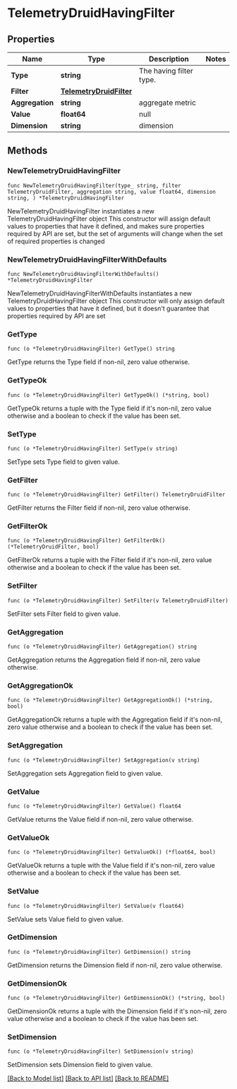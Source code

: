 # TelemetryDruidHavingFilter

## Properties

Name | Type | Description | Notes
------------ | ------------- | ------------- | -------------
**Type** | **string** | The having filter type. | 
**Filter** | [**TelemetryDruidFilter**](telemetry.DruidFilter.md) |  | 
**Aggregation** | **string** | aggregate metric | 
**Value** | **float64** | null | 
**Dimension** | **string** | dimension | 

## Methods

### NewTelemetryDruidHavingFilter

`func NewTelemetryDruidHavingFilter(type_ string, filter TelemetryDruidFilter, aggregation string, value float64, dimension string, ) *TelemetryDruidHavingFilter`

NewTelemetryDruidHavingFilter instantiates a new TelemetryDruidHavingFilter object
This constructor will assign default values to properties that have it defined,
and makes sure properties required by API are set, but the set of arguments
will change when the set of required properties is changed

### NewTelemetryDruidHavingFilterWithDefaults

`func NewTelemetryDruidHavingFilterWithDefaults() *TelemetryDruidHavingFilter`

NewTelemetryDruidHavingFilterWithDefaults instantiates a new TelemetryDruidHavingFilter object
This constructor will only assign default values to properties that have it defined,
but it doesn't guarantee that properties required by API are set

### GetType

`func (o *TelemetryDruidHavingFilter) GetType() string`

GetType returns the Type field if non-nil, zero value otherwise.

### GetTypeOk

`func (o *TelemetryDruidHavingFilter) GetTypeOk() (*string, bool)`

GetTypeOk returns a tuple with the Type field if it's non-nil, zero value otherwise
and a boolean to check if the value has been set.

### SetType

`func (o *TelemetryDruidHavingFilter) SetType(v string)`

SetType sets Type field to given value.


### GetFilter

`func (o *TelemetryDruidHavingFilter) GetFilter() TelemetryDruidFilter`

GetFilter returns the Filter field if non-nil, zero value otherwise.

### GetFilterOk

`func (o *TelemetryDruidHavingFilter) GetFilterOk() (*TelemetryDruidFilter, bool)`

GetFilterOk returns a tuple with the Filter field if it's non-nil, zero value otherwise
and a boolean to check if the value has been set.

### SetFilter

`func (o *TelemetryDruidHavingFilter) SetFilter(v TelemetryDruidFilter)`

SetFilter sets Filter field to given value.


### GetAggregation

`func (o *TelemetryDruidHavingFilter) GetAggregation() string`

GetAggregation returns the Aggregation field if non-nil, zero value otherwise.

### GetAggregationOk

`func (o *TelemetryDruidHavingFilter) GetAggregationOk() (*string, bool)`

GetAggregationOk returns a tuple with the Aggregation field if it's non-nil, zero value otherwise
and a boolean to check if the value has been set.

### SetAggregation

`func (o *TelemetryDruidHavingFilter) SetAggregation(v string)`

SetAggregation sets Aggregation field to given value.


### GetValue

`func (o *TelemetryDruidHavingFilter) GetValue() float64`

GetValue returns the Value field if non-nil, zero value otherwise.

### GetValueOk

`func (o *TelemetryDruidHavingFilter) GetValueOk() (*float64, bool)`

GetValueOk returns a tuple with the Value field if it's non-nil, zero value otherwise
and a boolean to check if the value has been set.

### SetValue

`func (o *TelemetryDruidHavingFilter) SetValue(v float64)`

SetValue sets Value field to given value.


### GetDimension

`func (o *TelemetryDruidHavingFilter) GetDimension() string`

GetDimension returns the Dimension field if non-nil, zero value otherwise.

### GetDimensionOk

`func (o *TelemetryDruidHavingFilter) GetDimensionOk() (*string, bool)`

GetDimensionOk returns a tuple with the Dimension field if it's non-nil, zero value otherwise
and a boolean to check if the value has been set.

### SetDimension

`func (o *TelemetryDruidHavingFilter) SetDimension(v string)`

SetDimension sets Dimension field to given value.



[[Back to Model list]](../README.md#documentation-for-models) [[Back to API list]](../README.md#documentation-for-api-endpoints) [[Back to README]](../README.md)



